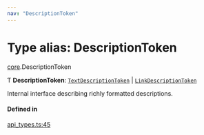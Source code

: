 ```yaml
---
nav: "DescriptionToken"
---
```

# Type alias: DescriptionToken

[core](../modules/core.md).DescriptionToken

Ƭ **DescriptionToken**: [`TextDescriptionToken`](../interfaces/core.TextDescriptionToken.md) \| [`LinkDescriptionToken`](../interfaces/core.LinkDescriptionToken.md)

Internal interface describing richly formatted descriptions.

#### Defined in

[api_types.ts:45](https://github.com/coda/packs-sdk/blob/main/api_types.ts#L45)
